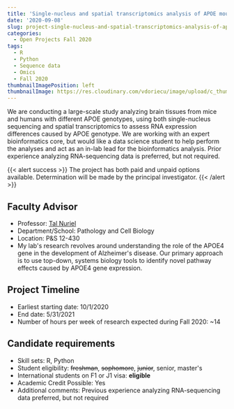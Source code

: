 ```yaml
---
title: 'Single-nucleus and spatial transcriptomics analysis of APOE mouse and human brain samples'
date: '2020-09-08'
slug: project-single-nucleus-and-spatial-transcriptomics-analysis-of-apoe-mouse-and-human-brain-samples
categories:
  - Open Projects Fall 2020
tags:
  - R
  - Python
  - Sequence data
  - Omics
  - Fall 2020
thumbnailImagePosition: left
thumbnailImage: https://res.cloudinary.com/vdoriecu/image/upload/c_thumb,g_center,w_200/v1599765419/social_network_bskhfi.png
---
```

We are conducting a large-scale study analyzing brain tissues from mice and humans with different APOE genotypes, using both single-nucleus sequencing and spatial transcriptomics to assess RNA expression differences caused by APOE genotype. We are working with an expert bioinformatics core, but would like a data science student to help perform the analyses and act as an in-lab lead for the bioinformatics analysis. Prior experience analyzing RNA-sequencing data is preferred, but not required.

<!--more-->

{{< alert success >}}
The project has both paid and unpaid options available. Determination will be made by the principal investigator.
{{< /alert >}}

## Faculty Advisor
+ Professor: [Tal Nuriel](http://columbianeuroresearch.org/taub/faculty-nuriel.html)
+ Department/School: Pathology and Cell Biology
+ Location: P&S 12-430
+ My lab's research revolves around understanding the role of the APOE4 gene in the development of Alzheimer's disease. Our primary approach is to use top-down, systems biology tools to identify novel pathway effects caused by APOE4 gene expression.

## Project Timeline
+ Earliest starting date: 10/1/2020
+ End date: 5/31/2021
+ Number of hours per week of research expected during Fall 2020: ~14

## Candidate requirements
+ Skill sets: R, Python
+ Student eligibility: ~~freshman~~, ~~sophomore~~, ~~junior~~, senior, master's
+ International students on F1 or J1 visa: **eligible**
+ Academic Credit Possible: Yes
+ Additional comments: Previous experience analyzing RNA-sequencing data preferred, but not required


